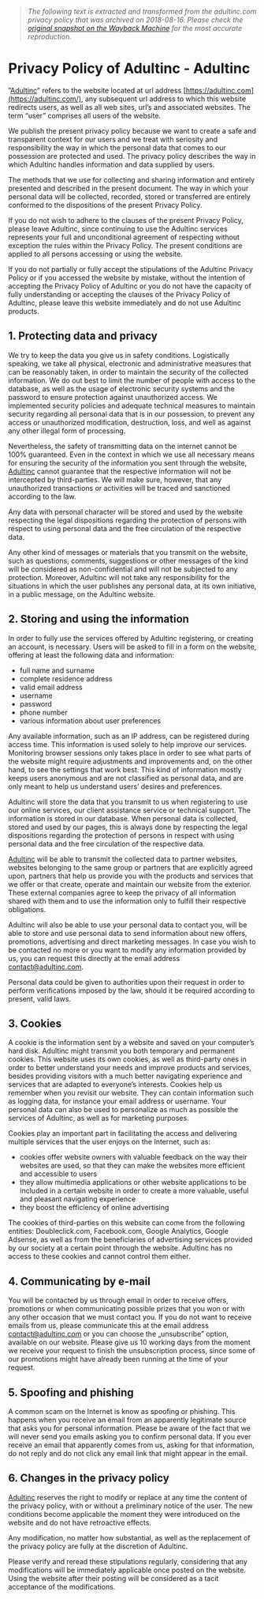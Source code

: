 > *The following text is extracted and transformed from the adultinc.com privacy policy that was archived on 2018-08-16. Please check the [original snapshot on the Wayback Machine](https://web.archive.org/web/20180816192503id_/https%3A//adultinc.com/privacy-policy-adultinc) for the most accurate reproduction.*

# Privacy Policy of Adultinc - Adultinc

”[Adultinc](https://adultinc.com/)” refers to the website located at url address [https://adultinc.com](https://adultinc.com/), any subsequent url address to which this website redirects users, as well as all web sites, url’s and associated websites. The term “user” comprises all users of the website.

We publish the present privacy policy because we want to create a safe and transparent context for our users and we treat with seriosity and responsibility the way in which the personal data that comes to our possession are protected and used. The privacy policy describes the way in which Adultinc handles information and data supplied by users.

The methods that we use for collecting and sharing information and entirely presented and described in the present document. The way in which your personal data will be collected, recorded, stored or transferred are entirely conformed to the dispositions of the present Privacy Policy.

If you do not wish to adhere to the clauses of the present Privacy Policy, please leave Adultinc, since continuing to use the Adultinc services represents your full and unconditional agreement of respecting without exception the rules within the Privacy Policy. The present conditions are applied to all persons accessing or using the website.

If you do not partially or fully accept the stipulations of the Adultinc Privacy Policy or if you accessed the website by mistake, without the intention of accepting the Privacy Policy of Adultinc or you do not have the capacity of fully understanding or accepting the clauses of the Privacy Policy of Adultinc, please leave this website immediately and do not use Adultinc products.

## 1\. Protecting data and privacy

We try to keep the data you give us in safety conditions. Logistically speaking, we take all physical, electronic and administrative measures that can be reasonably taken, in order to maintain the security of the collected information. We do out best to limit the number of people with access to the database, as well as the usage of electronic security systems and the password to ensure protection against unauthorized access. We implemented security policies and adequate technical measures to maintain security regarding all personal data that is in our possession, to prevent any access or unauthorized modification, destruction, loss, and well as against any other illegal form of processing.

Nevertheless, the safety of transmitting data on the internet cannot be 100% guaranteed. Even in the context in which we use all necessary means for ensuring the security of the information you sent through the website, [Adultinc](https://adultinc.com/) cannot guarantee that the respective information will not be intercepted by third-parties. We will make sure, however, that any unauthorized transactions or activities will be traced and sanctioned according to the law.

Any data with personal character will be stored and used by the website respecting the legal dispositions regarding the protection of persons with respect to using personal data and the free circulation of the respective data.

Any other kind of messages or materials that you transmit on the website, such as questions, comments, suggestions or other messages of the kind will be considered as non-confidential and will not be subjected to any protection. Moreover, Adultinc will not take any responsibility for the situations in which the user publishes any personal data, at its own initiative, in a public message, on the Adultinc website.

## 2\. Storing and using the information

In order to fully use the services offered by Adultinc registering, or creating an account, is necessary. Users will be asked to fill in a form on the website, offering at least the following data and information:

  * full name and surname
  * complete residence address
  * valid email address
  * username
  * password
  * phone number
  * various information about user preferences



Any available information, such as an IP address, can be registered during access time. This information is used solely to help improve our services. Monitoring browser sessions only takes place in order to see what parts of the website might require adjustments and improvements and, on the other hand, to see the settings that work best. This kind of information mostly keeps users anonymous and are not classified as personal data, and are only meant to help us understand users’ desires and preferences.

Adultinc will store the data that you transmit to us when registering to use our online services, our client assistance service or technical support. The information is stored in our database. When personal data is collected, stored and used by our pages, this is always done by respecting the legal dispositions regarding the protection of persons in respect with using personal data and the free circulation of the respective data.

[Adultinc](https://adultinc.com/) will be able to transmit the collected data to partner websites, websites belonging to the same group or partners that are explicitly agreed upon, partners that help us provide you with the products and services that we offer or that create, operate and maintain our website from the exterior. These external companies agree to keep the privacy of all information shared with them and to use the information only to fulfill their respective obligations.

Adultinc will also be able to use your personal data to contact you, will be able to store and use personal data to send information about new offers, promotions, advertising and direct marketing messages. In case you wish to be contacted no more or you want to modify any information provided by us, you can request this directly at the email address contact@adultinc.com.

Personal data could be given to authorities upon their request in order to perform verifications imposed by the law, should it be required according to present, valid laws.

## 3\. Cookies

A cookie is the information sent by a website and saved on your computer’s hard disk. Adultinc might transmit you both temporary and permanent cookies. This website uses its own cookies, as well as third-party ones in order to better understand your needs and improve products and services, besides providing visitors with a much better navigating experience and services that are adapted to everyone’s interests. Cookies help us remember when you revisit our website. They can contain information such as logging data, for instance your email address or username. Your personal data can also be used to personalize as much as possible the services of Adultinc, as well as for marketing purposes.

Cookies play an important part in facilitating the access and delivering multiple services that the user enjoys on the Internet, such as:

  * cookies offer website owners with valuable feedback on the way their websites are used, so that they can make the websites more efficient and accessible to users
  * they allow multimedia applications or other website applications to be included in a certain website in order to create a more valuable, useful and pleasant navigating experience
  * they boost the efficiency of online advertising



The cookies of third-parties on this website can come from the following entities: Doubleclick.com, Facebook.com, Google Analytics, Google Adsense, as well as from the beneficiaries of advertising services provided by our society at a certain point through the website. Adultinc has no access to these cookies and cannot control them either.

## 4\. Communicating by e-mail

You will be contacted by us through email in order to receive offers, promotions or when communicating possible prizes that you won or with any other occasion that we must contact you. If you do not want to receive emails from us, please communicate this at the email address [contact@adultinc.com](mailto:contact@adultinc.com) or you can choose the „unsubscribe” option, available on our website. Please give us 10 working days from the moment we receive your request to finish the unsubscription process, since some of our promotions might have already been running at the time of your request.

## 5\. Spoofing and phishing

A common scam on the Internet is know as spoofing or phishing. This happens when you receive an email from an apparently legitimate source that asks you for personal information. Please be aware of the fact that we will never send you emails asking you to confirm personal data. If you ever receive an email that apparently comes from us, asking for that information, do not reply and do not click any email link that might appear in the email.

## 6\. Changes in the privacy policy

[Adultinc](https://adultinc.com/) reserves the right to modify or replace at any time the content of the privacy policy, with or without a preliminary notice of the user. The new conditions become applicable the moment they were introduced on the website and do not have retroactive effects.

Any modification, no matter how substantial, as well as the replacement of the privacy policy are fully at the discretion of Adultinc.

Please verify and reread these stipulations regularly, considering that any modifications will be immediately applicable once posted on the website. Using the website after their posting will be considered as a tacit acceptance of the modifications.
